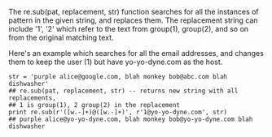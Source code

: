 The re.sub(pat, replacement, str) function searches for all the instances of pattern in the given string, and replaces them. The replacement string can include '1', '2' which refer to the text from group(1), group(2), and so on from the original matching text.

Here's an example which searches for all the email addresses, and changes them to keep the user (1) but have yo-yo-dyne.com as the host.
    
```    
str = 'purple alice@google.com, blah monkey bob@abc.com blah dishwasher'
## re.sub(pat, replacement, str) -- returns new string with all replacements,
## 1 is group(1), 2 group(2) in the replacement
print re.sub(r'([w.-]+)@([w.-]+)', r'1@yo-yo-dyne.com', str)
## purple alice@yo-yo-dyne.com, blah monkey bob@yo-yo-dyne.com blah dishwasher
```
